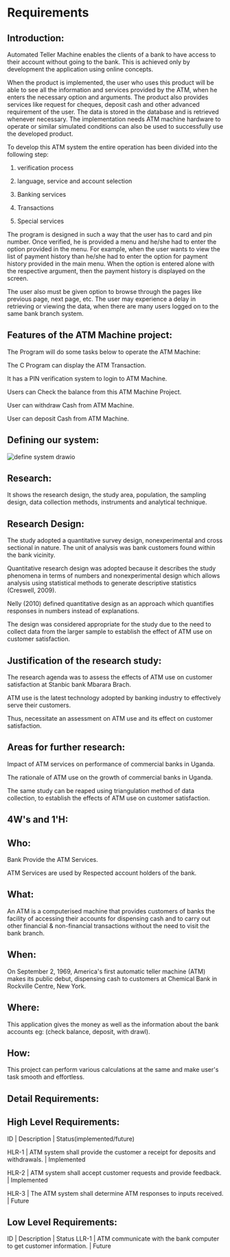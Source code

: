 # Requirements

## Introduction: 

Automated Teller Machine enables the clients of a bank to have access to their account without going to the bank. This is achieved only by development the application using online concepts.  

When the product is implemented, the user who uses this product will be able to see all the information and services provided by the ATM, when he enters the necessary option and arguments. The product also provides services like request for cheques, deposit cash and other advanced requirement of the user. The data is stored in the database and is retrieved whenever necessary. The implementation needs ATM machine hardware to operate or similar simulated conditions can also be used to successfully use the developed product.  

To develop this ATM system the entire operation has been divided into the following step: 

1. verification process  

2. language, service and account selection  

3. Banking services  

4. Transactions  

5. Special services  

The program is designed in such a way that the user has to card and pin number. Once verified, he is provided a menu and he/she had to enter the option provided in the menu. For example, when the user wants to view the list of payment history than he/she had to enter the option for payment history provided in the main menu. When the option is entered alone with the respective argument, then the payment history is displayed on the screen.  

The user also must be given option to browse through the pages like previous page, next page, etc. The user may experience a delay in retrieving or viewing the data, when there are many users logged on to the same bank branch system. 

 

## Features of the ATM Machine project: 

The Program will do some tasks below to operate the ATM Machine: 

The C Program can display the ATM Transaction. 

It has a PIN verification system to login to ATM Machine. 

Users can Check the balance from this ATM Machine Project. 

User can withdraw Cash from ATM Machine. 

User can deposit Cash from ATM Machine. 

## Defining our system:

![define system drawio](https://user-images.githubusercontent.com/89765454/132453210-29ba34c2-babc-4b6b-bae2-3dfb20a23a35.png)



## Research: 

It shows the research design, the study area, population, the sampling design, data collection methods, instruments and analytical technique. 

## Research Design: 

The study adopted a quantitative survey design, nonexperimental and cross sectional in nature. The unit of analysis was bank customers found within the bank vicinity.  

Quantitative research design was adopted because it describes the study phenomena in terms of numbers and nonexperimental design which allows analysis using statistical methods to generate descriptive statistics (Creswell, 2009).  

Nelly (2010) defined quantitative design as an approach which quantifies responses in numbers instead of explanations.  

The design was considered appropriate for the study due to the need to collect data from the larger sample to establish the effect of ATM use on customer satisfaction. 

## Justification of the research study: 

The research agenda was to assess the effects of ATM use on customer satisfaction at Stanbic bank Mbarara Brach.  

ATM use is the latest technology adopted by banking industry to effectively serve their customers. 

 Thus, necessitate an assessment on ATM use and its effect on customer satisfaction. 

## Areas for further research: 

Impact of ATM services on performance of commercial banks in Uganda.  

 The rationale of ATM use on the growth of commercial banks in Uganda. 

  The same study can be reaped using triangulation method of data collection, to establish the effects of ATM use on customer satisfaction. 

 

## 4W's and 1'H: 

## Who: 

Bank Provide the ATM Services. 

ATM Services are used by Respected account holders of the bank. 

## What: 

An ATM is a computerised machine that provides customers of banks the facility of accessing their accounts for dispensing cash and to carry out other financial & non-financial transactions without the need to visit the bank branch. 

## When: 

On September 2, 1969, America's first automatic teller machine (ATM) makes its public debut, dispensing cash to customers at Chemical Bank in Rockville Centre, New York. 

## Where: 

This application gives the money as well as the information about the bank accounts eg: (check balance, deposit, with drawl). 

## How: 

This project can perform various calculations at the same and make user's task smooth and effortless. 

 

## Detail Requirements: 

## High Level Requirements: 

 

ID      |                      Description                                                     |           Status(implemented/future) 

HLR-1         |     ATM system shall provide the customer a receipt for deposits and withdrawals.      |       Implemented 

HLR-2         |      ATM system shall accept customer requests and provide feedback.                   |        Implemented 

HLR-3         |      The ATM system shall determine ATM responses to inputs received.                  |          Future 

 

## Low Level Requirements: 

ID        |           Description                                                      |     Status 
LLR-1    |  ATM communicate with the bank computer to get customer information.         |    Future 

 

